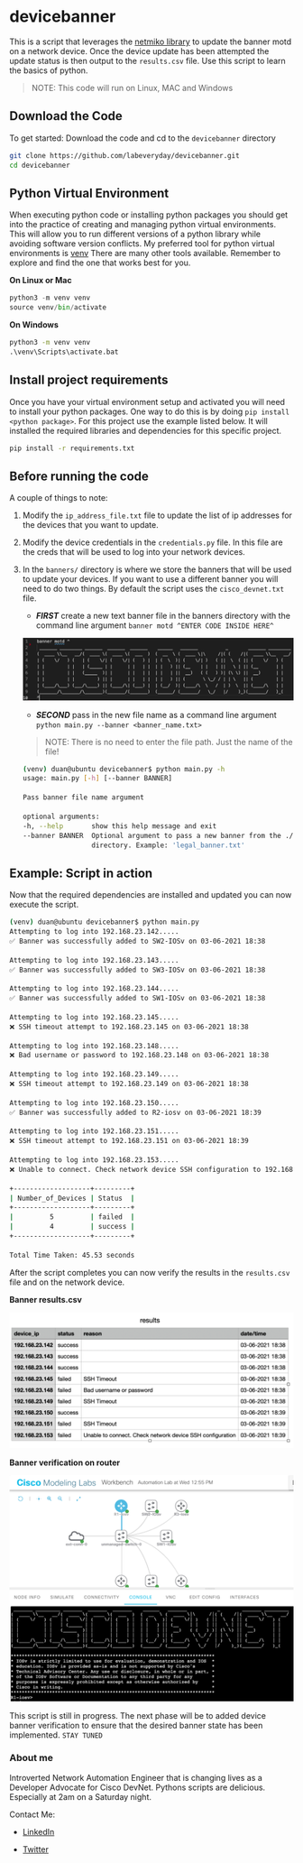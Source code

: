 # devicebanner

This is a script that leverages the [netmiko library](https://pyneng.readthedocs.io/en/latest/book/18_ssh_telnet/netmiko.html) to update the banner motd on a network device. Once the device update has been attempted the update status is then output to the `results.csv` file. Use this script to learn the basics of python.

> NOTE: This code will run on Linux, MAC and Windows

## Download the Code

To get started: Download the code and cd to the `devicebanner` directory

```bash
git clone https://github.com/labeveryday/devicebanner.git
cd devicebanner
```

## Python Virtual Environment

When executing python code or installing python packages you should get into the practice of creating and managing python virtual environments.
This will allow you to run different versions of a python library while avoiding software version conflicts. My preferred tool for python virtual environments is [venv](https://docs.python.org/3/library/venv.html)
There are many other tools available. Remember to explore and find the one that works best for you.

**On Linux or Mac**

```python
python3 -m venv venv
source venv/bin/activate
```

**On Windows**

```cmd
python3 -m venv venv
.\venv\Scripts\activate.bat
```

## Install project requirements

Once you have your virtual environment setup and activated you will need to install your python packages. One way to do this is by doing `pip install <python package>`. For this project use the example listed below. It will installed the required libraries and dependencies for this specific project.

```bash
pip install -r requirements.txt
```

## Before running the code

A couple of things to note:

1. Modify the `ip_address_file.txt` file to update the list of ip addresses for the devices that you want to update.

2. Modify the device credentials in the `credentials.py` file. In this file are the creds that will be used to log into your network devices.

3. In the `banners/` directory is where we store the banners that will be used to update your devices. If you want to use a different banner you will need to do two things. By default the script uses the `cisco_devnet.txt` file.

    - ***FIRST*** create a new text banner file in the banners directory with the command line argument `banner motd ^ENTER CODE INSIDE HERE^`

    ![banner](https://github.com/labeveryday/Notes/blob/main/images/banner.png)

    - ***SECOND*** pass in the new file name as a command line argument `python main.py --banner <banner_name.txt>`

    >NOTE: There is no need to enter the file path. Just the name of the file!

    ```bash
    (venv) duan@ubuntu devicebanner$ python main.py -h
    usage: main.py [-h] [--banner BANNER]

    Pass banner file name argument

    optional arguments:
    -h, --help       show this help message and exit
    --banner BANNER  Optional argument to pass a new banner from the ./banners
                     directory. Example: 'legal_banner.txt'
    ```

## Example: Script in action

Now that the required dependencies are installed and updated you can now execute the script.

```bash
(venv) duan@ubuntu devicebanner$ python main.py
Attempting to log into 192.168.23.142.....
✅ Banner was successfully added to SW2-IOSv on 03-06-2021 18:38

Attempting to log into 192.168.23.143.....
✅ Banner was successfully added to SW3-IOSv on 03-06-2021 18:38

Attempting to log into 192.168.23.144.....
✅ Banner was successfully added to SW1-IOSv on 03-06-2021 18:38

Attempting to log into 192.168.23.145.....
❌ SSH timeout attempt to 192.168.23.145 on 03-06-2021 18:38

Attempting to log into 192.168.23.148.....
❌ Bad username or password to 192.168.23.148 on 03-06-2021 18:38

Attempting to log into 192.168.23.149.....
❌ SSH timeout attempt to 192.168.23.149 on 03-06-2021 18:38

Attempting to log into 192.168.23.150.....
✅ Banner was successfully added to R2-iosv on 03-06-2021 18:39

Attempting to log into 192.168.23.151.....
❌ SSH timeout attempt to 192.168.23.151 on 03-06-2021 18:39

Attempting to log into 192.168.23.153.....
❌ Unable to connect. Check network device SSH configuration to 192.168.23.153 on 03-06-2021 18:39

+-------------------+---------+
| Number_of_Devices | Status  |
+-------------------+---------+
|         5         | failed  |
|         4         | success |
+-------------------+---------+

Total Time Taken: 45.53 seconds

```
After the script completes you can now verify the results in the `results.csv` file and on the network device.

**Banner results.csv**

![banner results](https://github.com/labeveryday/Notes/blob/main/images/banner_results.png)

**Banner verification on router**

![Device banner results](https://github.com/labeveryday/Notes/blob/main/images/banner_example.png)

This script is still in progress. The next phase will be to added device banner verification to ensure that the desired banner state has been implemented. `STAY TUNED`

### About me

Introverted Network Automation Engineer that is changing lives as a Developer Advocate for Cisco DevNet. Pythons scripts are delicious. Especially at 2am on a Saturday night.

Contact Me:

- [LinkedIn](https://www.linkedin.com/in/duanlightfoot/)

- [Twitter](https://twitter.com/labeveryday)
